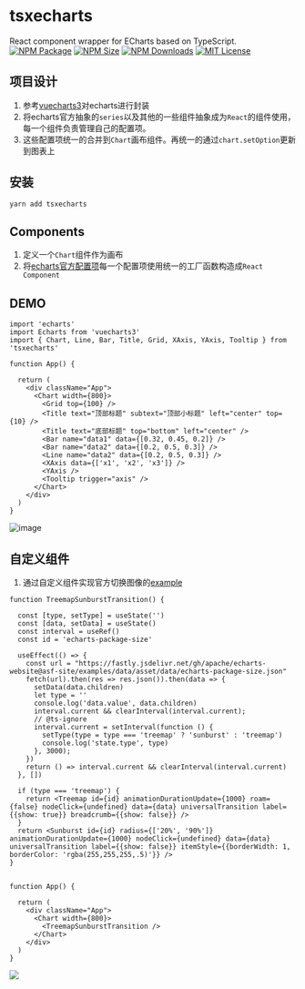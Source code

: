 # tsxecharts
React component wrapper for ECharts based on TypeScript.  
<a href="https://www.npmjs.com/package/tsxecharts"><img alt="NPM Package" src="https://img.shields.io/npm/v/tsxecharts.svg?style=flat-square"></a>
<a href="https://www.npmjs.com/package/tsxecharts"><img alt="NPM Size" src="https://img.shields.io/bundlephobia/minzip/tsxecharts"></a>
<a href="https://www.npmjs.com/package/tsxecharts"><img alt="NPM Downloads" src="https://img.shields.io/npm/dm/tsxecharts?logo=npm&style=flat-square"></a>
<a href="/LICENSE"><img src="https://img.shields.io/github/license/lloydzhou/tsxecharts?style=flat-square" alt="MIT License"></a>

## 项目设计
1. 参考[vuecharts3](https://github.com/lloydzhou/vuecharts)对echarts进行封装
2. 将echarts官方抽象的`series`以及其他的一些组件抽象成为`React`的组件使用，每一个组件负责管理自己的配置项。
3. 这些配置项统一的合并到`Chart`画布组件。再统一的通过`chart.setOption`更新到图表上


## 安装
```
yarn add tsxecharts
```

## Components

1. 定义一个`Chart`组件作为画布
2. 将[echarts官方配置项](https://echarts.apache.org/zh/option.html#title)每一个配置项使用统一的工厂函数构造成`React Component`


## DEMO
```
import 'echarts'
import Echarts from 'vuecharts3'
import { Chart, Line, Bar, Title, Grid, XAxis, YAxis, Tooltip } from 'tsxecharts'

function App() {

  return (
    <div className="App">
      <Chart width={800}>
        <Grid top={100} />
        <Title text="顶部标题" subtext="顶部小标题" left="center" top={10} />
        <Title text="底部标题" top="bottom" left="center" />
        <Bar name="data1" data={[0.32, 0.45, 0.2]} />
        <Bar name="data2" data={[0.2, 0.5, 0.3]} />
        <Line name="data2" data={[0.2, 0.5, 0.3]} />
        <XAxis data={['x1', 'x2', 'x3']} />
        <YAxis />
        <Tooltip trigger="axis" />
      </Chart>
    </div>
  )
}

```

![image](https://user-images.githubusercontent.com/1826685/174950158-e5f8258d-b0b9-4c39-be90-7eefbb7667f0.png)


## 自定义组件

1. 通过自定义组件实现官方切换图像的[example](https://echarts.apache.org/examples/zh/editor.html?c=treemap-sunburst-transition)

```
function TreemapSunburstTransition() {

  const [type, setType] = useState('')
  const [data, setData] = useState()
  const interval = useRef()
  const id = 'echarts-package-size'

  useEffect(() => {
    const url = "https://fastly.jsdelivr.net/gh/apache/echarts-website@asf-site/examples/data/asset/data/echarts-package-size.json"
    fetch(url).then(res => res.json()).then(data => {
      setData(data.children)
      let type = ''
      console.log('data.value', data.children)
      interval.current && clearInterval(interval.current);
      // @ts-ignore
      interval.current = setInterval(function () {
        setType(type = type === 'treemap' ? 'sunburst' : 'treemap')
        console.log('state.type', type)
      }, 3000);
    })
    return () => interval.current && clearInterval(interval.current)
  }, [])

  if (type === 'treemap') {
    return <Treemap id={id} animationDurationUpdate={1000} roam={false} nodeClick={undefined} data={data} universalTransition label={{show: true}} breadcrumb={{show: false}} />
  }
  return <Sunburst id={id} radius={['20%', '90%']} animationDurationUpdate={1000} nodeClick={undefined} data={data} universalTransition label={{show: false}} itemStyle={{borderWidth: 1, borderColor: 'rgba(255,255,255,.5)'}} />
}


function App() {

  return (
    <div className="App">
      <Chart width={800}>
        <TreemapSunburstTransition />
      </Chart>
    </div>
  )
}
```

![](https://fastly.jsdelivr.net/gh/apache/echarts-website@asf-site/examples/data/thumb/treemap-sunburst-transition.webp?_v_=1655181358610)


